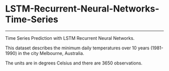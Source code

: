 # LSTM-Recurrent-Neural-Networks-Time-Series

------------------------------------

Time Series Prediction with LSTM Recurrent Neural Networks.

This dataset describes the minimum daily temperatures over 10 years (1981-1990) in the city Melbourne, Australia.

The units are in degrees Celsius and there are 3650 observations.
